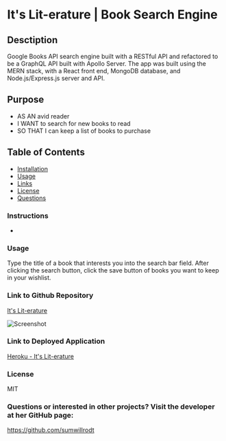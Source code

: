 # It's Lit-erature | Book Search Engine 

## Desctiption
Google Books API search engine built with a RESTful API and refactored to be a GraphQL API built with Apollo Server. The app was built using the MERN stack, with a React front end, MongoDB database, and Node.js/Express.js server and API.

## Purpose
* AS AN avid reader
* I WANT to search for new books to read
* SO THAT I can keep a list of books to purchase 

## Table of Contents
* [Installation](#installation) 
* [Usage](#usage) 
* [Links](#link)
* [License](#license) 
* [Questions](#questions)

### Instructions
*

### Usage
Type the title of a book that interests you into the search bar field. After clicking the search button, click the save button of books you want to keep in your wishlist.  

### Link to Github Repository
[It's Lit-erature]()

![Screenshot]()

### Link to Deployed Application
[Heroku - It's Lit-erature]()
 
### License
MIT

### Questions or interested in other projects? Visit the developer at her GitHub page:
https://github.com/sumwillrodt